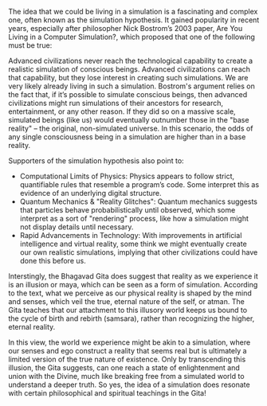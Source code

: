 The idea that we could be living in a simulation is a fascinating and complex one, often known as the simulation hypothesis. It gained popularity in recent years, especially after philosopher Nick Bostrom’s 2003 paper, Are You Living in a Computer Simulation?, which proposed that one of the following must be true:

Advanced civilizations never reach the technological capability to create a realistic simulation of conscious beings.
Advanced civilizations can reach that capability, but they lose interest in creating such simulations.
We are very likely already living in such a simulation.
Bostrom's argument relies on the fact that, if it’s possible to simulate conscious beings, then advanced civilizations might run simulations of their ancestors for research, entertainment, or any other reason. If they did so on a massive scale, simulated beings (like us) would eventually outnumber those in the "base reality" – the original, non-simulated universe. In this scenario, the odds of any single consciousness being in a simulation are higher than in a base reality.

Supporters of the simulation hypothesis also point to:

- Computational Limits of Physics: Physics appears to follow strict, quantifiable rules that resemble a program’s code. Some interpret this as evidence of an underlying digital structure.
- Quantum Mechanics & "Reality Glitches": Quantum mechanics suggests that particles behave probabilistically until observed, which some interpret as a sort of "rendering" process, like how a simulation might not display details until necessary.
- Rapid Advancements in Technology: With improvements in artificial intelligence and virtual reality, some think we might eventually create our own realistic simulations, implying that other civilizations could have done this before us.

Interstingly, the Bhagavad Gita does suggest that reality as we experience it is an illusion or maya, which can be seen as a form of simulation. According to the text, what we perceive as our physical reality is shaped by the mind and senses, which veil the true, eternal nature of the self, or atman. The Gita teaches that our attachment to this illusory world keeps us bound to the cycle of birth and rebirth (samsara), rather than recognizing the higher, eternal reality.

In this view, the world we experience might be akin to a simulation, where our senses and ego construct a reality that seems real but is ultimately a limited version of the true nature of existence. Only by transcending this illusion, the Gita suggests, can one reach a state of enlightenment and union with the Divine, much like breaking free from a simulated world to understand a deeper truth. So yes, the idea of a simulation does resonate with certain philosophical and spiritual teachings in the Gita!

